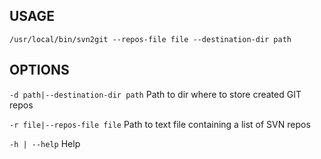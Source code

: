 USAGE
-----
`/usr/local/bin/svn2git --repos-file file --destination-dir path`

OPTIONS
-------
`-d path|--destination-dir path`	Path to dir where to store created GIT repos

`-r file|--repos-file file`	Path to text file containing a list of SVN repos

`-h | --help`	Help